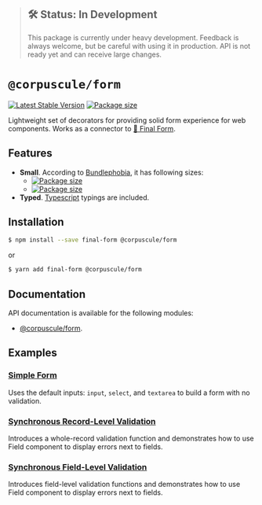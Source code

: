 > ## 🛠 Status: In Development
> This package is currently under heavy development. Feedback is always welcome, but be careful with
using it in production. API is not ready yet and can receive large changes.

# `@corpuscule/form`
[![Latest Stable Version](https://img.shields.io/npm/v/@corpuscule/form.svg)](https://www.npmjs.com/package/@corpuscule/form)
[![Package size](https://badgen.net/bundlephobia/minzip/@corpuscule/form)](https://bundlephobia.com/result?p=@corpuscule/form)

Lightweight set of decorators for providing solid form experience for web components. Works as a
connector to [🏁 Final Form](https://github.com/final-form/final-form).

## Features
* **Small**. According to [Bundlephobia](https://bundlephobia.com), it has following sizes:
  * [![Package size](https://badgen.net/bundlephobia/min/@corpuscule/form)](https://bundlephobia.com/result?p=@corpuscule/form)
  * [![Package size](https://badgen.net/bundlephobia/minzip/@corpuscule/form)](https://bundlephobia.com/result?p=@corpuscule/form)
* **Typed**. [Typescript](http://www.typescriptlang.org/) typings are included.

## Installation
```bash
$ npm install --save final-form @corpuscule/form
``` 
or
```bash
$ yarn add final-form @corpuscule/form
```

## Documentation
API documentation is available for the following modules:
* [@corpuscule/form](https://corpusculejs.github.io/corpuscule/modules/_corpuscule_form.html).

## Examples
### [Simple Form](https://codesandbox.io/s/9j90pjrprw)
Uses the default inputs: `input`, `select`, and `textarea` to build a form with no validation.

### [Synchronous Record-Level Validation](https://codesandbox.io/s/ol86m353kq)
Introduces a whole-record validation function and demonstrates how to use Field component to display
errors next to fields.

### [Synchronous Field-Level Validation](https://codesandbox.io/s/wyx5l5vxlw)
Introduces field-level validation functions and demonstrates how to use Field component to display
errors next to fields.
